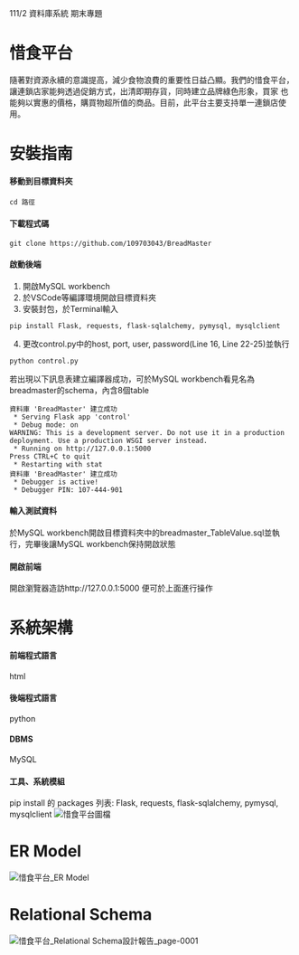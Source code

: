 111/2 資料庫系統 期末專題
# 惜食平台
隨著對資源永續的意識提高，減少食物浪費的重要性日益凸顯。我們的惜食平台，讓連鎖店家能夠透過促銷方式，出清即期存貨，同時建立品牌綠色形象，買家
也能夠以實惠的價格，購買物超所值的商品。目前，此平台主要支持單一連鎖店使用。

# 安裝指南
#### 移動到目標資料夾
```
cd 路徑
```
#### 下載程式碼
```
git clone https://github.com/109703043/BreadMaster
```
#### 啟動後端
1. 開啟MySQL workbench  
2. 於VSCode等編譯環境開啟目標資料夾  
3. 安裝封包，於Terminal輸入  
```
pip install Flask, requests, flask-sqlalchemy, pymysql, mysqlclient 
```
4. 更改control.py中的host, port, user, password(Line 16, Line 22-25)並執行  
```
python control.py
```
若出現以下訊息表建立編譯器成功，可於MySQL workbench看見名為breadmaster的schema，內含8個table
```
資料庫 'BreadMaster' 建立成功  
 * Serving Flask app 'control'  
 * Debug mode: on  
WARNING: This is a development server. Do not use it in a production deployment. Use a production WSGI server instead.  
 * Running on http://127.0.0.1:5000  
Press CTRL+C to quit  
 * Restarting with stat  
資料庫 'BreadMaster' 建立成功  
 * Debugger is active!  
 * Debugger PIN: 107-444-901  
```

#### 輸入測試資料
於MySQL workbench開啟目標資料夾中的breadmaster_TableValue.sql並執行，完畢後讓MySQL workbench保持開啟狀態  

#### 開啟前端
開啟瀏覽器造訪http://127.0.0.1:5000 便可於上面進行操作  

# 系統架構
#### 前端程式語言
html  
#### 後端程式語言
python  
#### DBMS
MySQL  
#### 工具、系統模組 
pip install 的 packages 列表: Flask, requests, flask-sqlalchemy, pymysql, mysqlclient
![惜食平台圖檔](https://github.com/109703043/BreadMaster/assets/132145188/cb5ecd41-bbbc-45c0-af1e-f352db5843ca)


# ER Model
![惜食平台_ER Model](https://github.com/109703043/BreadMaster/assets/132145188/c5492a1a-05e6-4554-8425-ea396f99af12)

# Relational Schema
![惜食平台_Relational Schema設計報告_page-0001](https://github.com/109703043/BreadMaster/assets/132145188/8d914165-3bd1-4d8d-8ce9-2b7fca3193bc)


